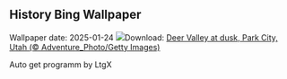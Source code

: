 ## History Bing Wallpaper
Wallpaper date: 2025-01-24
![](https://www.bing.com/th?id=OHR.DeerValley_EN-US2128104711_UHD.jpg&w=1000)Download: [Deer Valley at dusk, Park City, Utah (© Adventure_Photo/Getty Images)](https://www.bing.com/th?id=OHR.DeerValley_EN-US2128104711_UHD.jpg)

Auto get programm by LtgX
